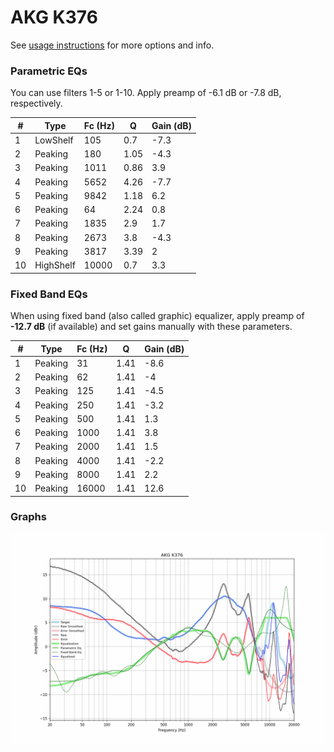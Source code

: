 # AKG K376
See [usage instructions](https://github.com/jaakkopasanen/AutoEq#usage) for more options and info.

### Parametric EQs
You can use filters 1-5 or 1-10. Apply preamp of -6.1 dB or -7.8 dB, respectively.

|   # | Type      |   Fc (Hz) |    Q |   Gain (dB) |
|-----|-----------|-----------|------|-------------|
|   1 | LowShelf  |       105 | 0.7  |        -7.3 |
|   2 | Peaking   |       180 | 1.05 |        -4.3 |
|   3 | Peaking   |      1011 | 0.86 |         3.9 |
|   4 | Peaking   |      5652 | 4.26 |        -7.7 |
|   5 | Peaking   |      9842 | 1.18 |         6.2 |
|   6 | Peaking   |        64 | 2.24 |         0.8 |
|   7 | Peaking   |      1835 | 2.9  |         1.7 |
|   8 | Peaking   |      2673 | 3.8  |        -4.3 |
|   9 | Peaking   |      3817 | 3.39 |         2   |
|  10 | HighShelf |     10000 | 0.7  |         3.3 |

### Fixed Band EQs
When using fixed band (also called graphic) equalizer, apply preamp of **-12.7 dB** (if available) and set gains manually with these parameters.

|   # | Type    |   Fc (Hz) |    Q |   Gain (dB) |
|-----|---------|-----------|------|-------------|
|   1 | Peaking |        31 | 1.41 |        -8.6 |
|   2 | Peaking |        62 | 1.41 |        -4   |
|   3 | Peaking |       125 | 1.41 |        -4.5 |
|   4 | Peaking |       250 | 1.41 |        -3.2 |
|   5 | Peaking |       500 | 1.41 |         1.3 |
|   6 | Peaking |      1000 | 1.41 |         3.8 |
|   7 | Peaking |      2000 | 1.41 |         1.5 |
|   8 | Peaking |      4000 | 1.41 |        -2.2 |
|   9 | Peaking |      8000 | 1.41 |         2.2 |
|  10 | Peaking |     16000 | 1.41 |        12.6 |

### Graphs
![](./AKG%20K376.png)
